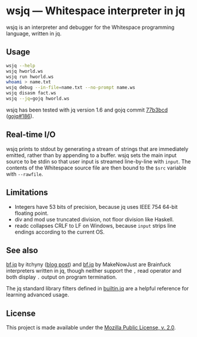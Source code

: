 # wsjq — Whitespace interpreter in jq

wsjq is an interpreter and debugger for the Whitespace programming language,
written in jq.

## Usage

```sh
wsjq --help
wsjq hworld.ws
wsjq run hworld.ws
whoami > name.txt
wsjq debug --in-file=name.txt --no-prompt name.ws
wsjq disasm fact.ws
wsjq --jq=gojq hworld.ws
```

wsjq has been tested with jq version 1.6 and gojq commit
[77b3bcd](https://github.com/itchyny/gojq/commit/77b3bcd8d460718540fc57f1e45f86ac7c6bb9ef)
([gojq#186](https://github.com/itchyny/gojq/issues/186)).

## Real-time I/O

wsjq prints to stdout by generating a stream of strings that are immediately
emitted, rather than by appending to a buffer. wsjq sets the main input source
to be stdin so that user input is streamed line-by-line with `input`. The
contents of the Whitespace source file are then bound to the `$src` variable
with `--rawfile`.

## Limitations

- Integers have 53 bits of precision, because jq uses IEEE 754 64-bit floating
  point.
- div and mod use truncated division, not floor division like Haskell.
- readc collapses CRLF to LF on Windows, because `input` strips line endings
  according to the current OS.

## See also

[bf.jq](https://github.com/itchyny/brainfuck/blob/master/bf.jq) by itchyny
([blog post](https://itchyny.medium.com/json-formatter-written-in-jq-b716c281afd7))
and [bf.jq](https://github.com/MakeNowJust/bf.jq/blob/master/bf.jq) by
MakeNowJust are Brainfuck interpreters written in jq, though neither support the
`,` read operator and both display `.` output on program termination.

The jq standard library filters defined in
[builtin.jq](https://github.com/stedolan/jq/blob/master/src/builtin.jq) are a
helpful reference for learning advanced usage.

## License

This project is made available under the
[Mozilla Public License, v. 2.0](https://mozilla.org/MPL/2.0/).
